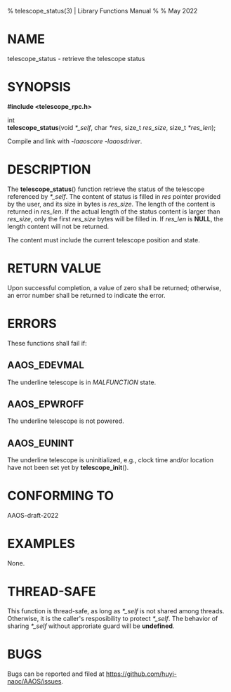 % telescope_status(3) | Library Functions Manual
%
% May 2022

NAME
====

telescope_status - retrieve the telescope status

SYNOPSIS
========

**#include <telescope_rpc.h>**  

int  
**telescope_status**(void *\*\_self*, char *\*res*, size_t *res_size*, size_t *\*res_len*);

Compile and link with *-laaoscore* *-laaosdriver*.

DESCRIPTION
===========

The **telescope_status**() function retrieve the status of the telescope referenced by *\*\_self*. The content of status is filled in *res* pointer provided by the user, and its size in bytes is *res_size*. The length of the content is returned in *res_len*. If the actual length of the status content is larger than *res_size*, only the first *res_size* bytes will be filled in. If *res_len* is **NULL**, the length content will not be returned.

The content must include the current telescope position and state.   

RETURN VALUE
============

Upon successful completion, a value of zero shall be returned; otherwise, an error number shall be returned to indicate the error.

ERRORS
======

These functions shall fail if:

AAOS_EDEVMAL
------------

The underline telescope is in *MALFUNCTION* state.

AAOS_EPWROFF
------------

The underline telescope is not powered.

AAOS_EUNINT
-----------

The underline telescope is uninitialized, e.g., clock time and/or location have not been set yet by **telescope_init**().

CONFORMING TO
=============

AAOS-draft-2022

EXAMPLES
========

None.

THREAD-SAFE
===========

This function is thread-safe, as long as *\*\_self* is not shared among threads. Otherwise, it is the caller's resposibility to protect *\*\_self*. The behavior of sharing *\*\_self* without approriate guard will be **undefined**.

BUGS
====

Bugs can be reported and filed at https://github.com/huyi-naoc/AAOS/issues.

